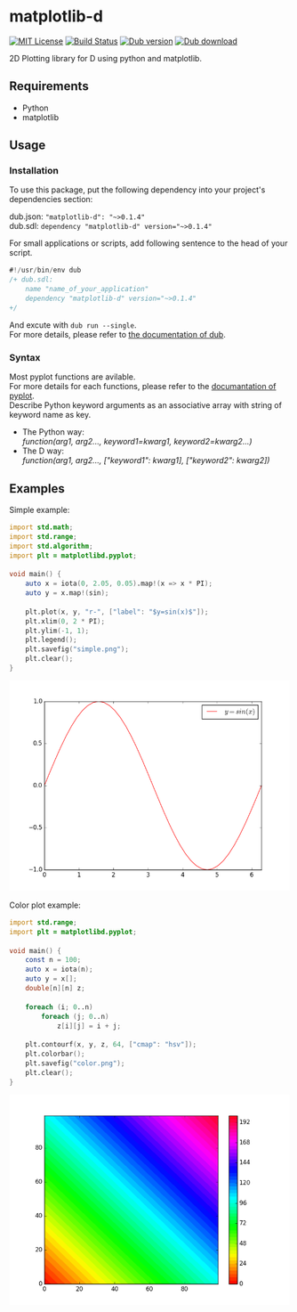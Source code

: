 # matplotlib-d

[![MIT License](http://img.shields.io/badge/license-MIT-blue.svg?style=flat)](LICENSE)
[![Build Status](https://travis-ci.org/koji-kojiro/matplotlib-d.svg?branch=master)](https://travis-ci.org/koji-kojiro/matplotlib-d)
[![Dub version](https://img.shields.io/dub/v/matplotlib-d.svg)](https://code.dlang.org/packages/matplotlib-d)
[![Dub download](https://img.shields.io/dub/dt/matplotlib-d.svg)](https://code.dlang.org/packages/matplotlib-d)

2D Plotting library for D using python and matplotlib.  

## Requirements
- Python
- matplotlib

## Usage
### Installation
To use this package, put the following dependency into your project's dependencies section:  

dub.json: `"matplotlib-d": "~>0.1.4"`  
dub.sdl: `dependency "matplotlib-d" version="~>0.1.4"`  


For small applications or scripts, add following sentence to the head of your script.  
```d
#!/usr/bin/env dub
/+ dub.sdl:
	name "name_of_your_application"
	dependency "matplotlib-d" version="~>0.1.4"
+/
```
And excute with `dub run --single`.  
For more details, please refer to [the documentation of dub](https://code.dlang.org/getting_started).  

### Syntax
Most pyplot functions are avilable.  
For more details for each functions, please refer to the [documantation of pyplot](http://matplotlib.org/api/pyplot_summary.html).  
Describe Python keyword arguments as an associative array with string of keyword name as key.  

- The Python way:  
*function(arg1, arg2..., keyword1=kwarg1, keyword2=kwarg2...)*  
- The D way:  
*function(arg1, arg2..., ["keyword1": kwarg1], ["keyword2": kwarg2])*  


## Examples

Simple example:
```d
import std.math;
import std.range;
import std.algorithm;
import plt = matplotlibd.pyplot;

void main() {
	auto x = iota(0, 2.05, 0.05).map!(x => x * PI);
	auto y = x.map!(sin);

	plt.plot(x, y, "r-", ["label": "$y=sin(x)$"]);
	plt.xlim(0, 2 * PI);
	plt.ylim(-1, 1);
	plt.legend();
	plt.savefig("simple.png");
	plt.clear();
}
```
![Simple example](./examples/simple.png)

Color plot example:

```d
import std.range;
import plt = matplotlibd.pyplot;

void main() {
	const n = 100;
	auto x = iota(n);
	auto y = x[];
	double[n][n] z;
		
	foreach (i; 0..n)
		foreach (j; 0..n)
			z[i][j] = i + j;
	    
	plt.contourf(x, y, z, 64, ["cmap": "hsv"]);
	plt.colorbar();
	plt.savefig("color.png");
	plt.clear();
}
```
![Color plot example](./examples/color.png)
